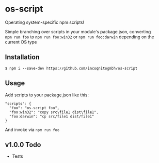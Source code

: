 # os-script
Operating system-specific npm scripts!

Simple branching over scripts in your module's package.json, converting `npm run foo` to `npm run foo:win32` or `npm run foo:darwin` depending on the current OS type

## Installation
    $ npm i --save-dev https://github.com/incoqnitogmbh/os-script

## Usage
Add scripts to your package.json like this:

    "scripts": {
      "foo": "os-script foo",
      "foo:win32": "copy src\file1 dist\file1",
      "foo:darwin": "cp src/file1 dist/file1"
    }

And invoke via `npm run foo`

## v1.0.0 Todo
* Tests
